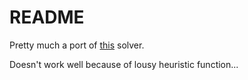 # README
Pretty much a port of [this](https://github.com/emintham/banker) solver.

Doesn't work well because of lousy heuristic function...
